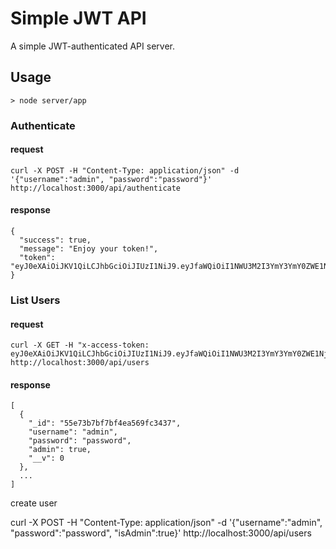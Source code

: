 # Simple JWT API

A simple JWT-authenticated API server.

## Usage

`> node server/app`

### Authenticate

#### request

```
curl -X POST -H "Content-Type: application/json" -d '{"username":"admin", "password":"password"}' http://localhost:3000/api/authenticate
```

#### response

```
{
  "success": true,
  "message": "Enjoy your token!",
  "token": "eyJ0eXAiOiJKV1QiLCJhbGciOiJIUzI1NiJ9.eyJfaWQiOiI1NWU3M2I3YmY3YmY0ZWE1NjlmYzM0MzciLCJ1c2VybmFtZSI6ImFkbWluIiwicGFzc3dvcmQiOiJwYXNzd29yZCIsImFkbWluIjp0cnVlLCJfX3YiOjB9.7NnGu1beCvhaNSemZ10Ppf89m3CEQIAmyqWzSUHjfLc"
}
```

### List Users

#### request

```
curl -X GET -H "x-access-token: eyJ0eXAiOiJKV1QiLCJhbGciOiJIUzI1NiJ9.eyJfaWQiOiI1NWU3M2I3YmY3YmY0ZWE1NjlmYzM0MzciLCJ1c2VybmFtZSI6ImFkbWluIiwicGFzc3dvcmQiOiJwYXNzd29yZCIsImFkbWluIjp0cnVlLCJfX3YiOjB9.7NnGu1beCvhaNSemZ10Ppf89m3CEQIAmyqWzSUHjfLc" http://localhost:3000/api/users
```

#### response

```
[
  {
    "_id": "55e73b7bf7bf4ea569fc3437",
    "username": "admin",
    "password": "password",
    "admin": true,
    "__v": 0
  },
  ...
]
```

create user

curl -X POST -H "Content-Type: application/json" -d '{"username":"admin", "password":"password", "isAdmin":true}' http://localhost:3000/api/users
